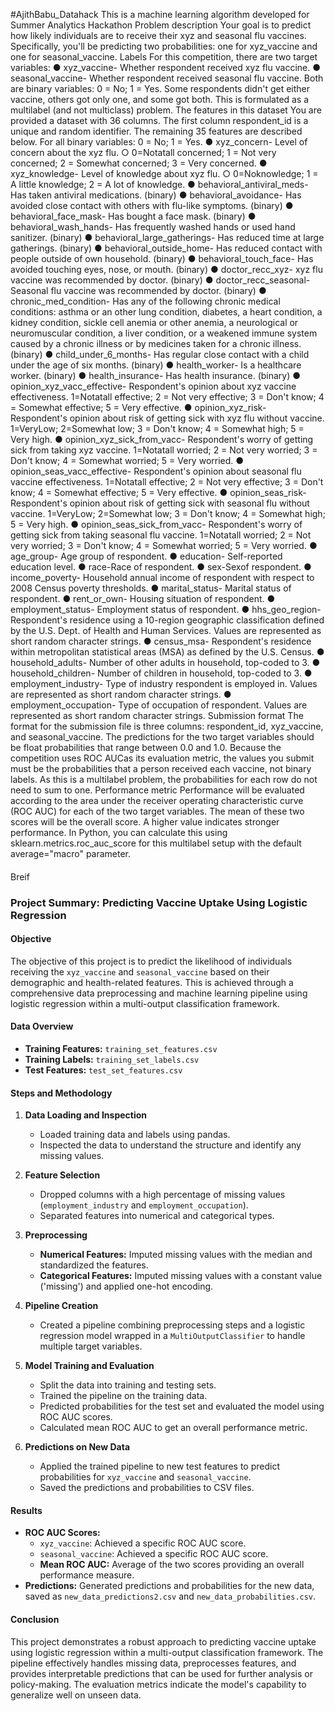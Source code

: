 #AjithBabu_Datahack
This is a machine learning algorithm developed for Summer Analytics Hackathon 
Problem description
 Your goal is to predict how likely individuals are to receive their xyz and seasonal flu
 vaccines. Specifically, you'll be predicting two probabilities: one for xyz_vaccine and
 one for seasonal_vaccine.
 Labels
 For this competition, there are two target variables:
 ● xyz_vaccine- Whether respondent received xyz flu vaccine.
 ● seasonal_vaccine- Whether respondent received seasonal flu vaccine.
 Both are binary variables: 0 = No; 1 = Yes. Some respondents didn't get either
 vaccine, others got only one, and some got both. This is formulated as a multilabel
 (and not multiclass) problem.
 The features in this dataset
 You are provided a dataset with 36 columns. The first column respondent_id is a
 unique and random identifier. The remaining 35 features are described below.
 For all binary variables: 0 = No; 1 = Yes.
 ● xyz_concern- Level of concern about the xyz flu.
 ○ 0=Notatall concerned; 1 = Not very concerned; 2 = Somewhat
 concerned; 3 = Very concerned.
 ● xyz_knowledge- Level of knowledge about xyz flu.
 ○ 0=Noknowledge; 1 = A little knowledge; 2 = A lot of knowledge.
 ● behavioral_antiviral_meds- Has taken antiviral medications. (binary)
 ● behavioral_avoidance- Has avoided close contact with others with flu-like
 symptoms. (binary)
 ● behavioral_face_mask- Has bought a face mask. (binary)
 ● behavioral_wash_hands- Has frequently washed hands or used hand
 sanitizer. (binary)
● behavioral_large_gatherings- Has reduced time at large gatherings.
 (binary)
 ● behavioral_outside_home- Has reduced contact with people outside of own
 household. (binary)
 ● behavioral_touch_face- Has avoided touching eyes, nose, or mouth.
 (binary)
 ● doctor_recc_xyz- xyz flu vaccine was recommended by doctor. (binary)
 ● doctor_recc_seasonal- Seasonal flu vaccine was recommended by doctor.
 (binary)
 ● chronic_med_condition- Has any of the following chronic medical conditions: asthma or an other lung condition, diabetes, a heart condition, a kidney condition, sickle cell anemia or other anemia, a neurological or neuromuscular condition, a liver condition, or a weakened immune system caused by a chronic illness or by medicines taken for a chronic illness. (binary)
 ● child_under_6_months- Has regular close contact with a child under the age of six months. (binary)
 ● health_worker- Is a healthcare worker. (binary)
 ● health_insurance- Has health insurance. (binary)
 ● opinion_xyz_vacc_effective- Respondent's opinion about xyz vaccine effectiveness.
  1=Notatall effective; 2 = Not very effective; 3 = Don't know; 4 = Somewhat effective; 5 = Very effective.
 ● opinion_xyz_risk- Respondent's opinion about risk of getting sick with xyz
 flu without vaccine. 1=VeryLow; 2=Somewhat low; 3 = Don't know; 4 = Somewhat high; 5 = Very high.
 ● opinion_xyz_sick_from_vacc- Respondent's worry of getting sick from
 taking xyz vaccine.
 1=Notatall worried; 2 = Not very worried; 3 = Don't know; 4 = Somewhat worried; 5 = Very worried.
 ● opinion_seas_vacc_effective- Respondent's opinion about seasonal flu
 vaccine effectiveness.
 1=Notatall effective; 2 = Not very effective; 3 = Don't know; 4 =
 Somewhat effective; 5 = Very effective.
 ● opinion_seas_risk- Respondent's opinion about risk of getting sick with
 seasonal flu without vaccine.
 1=VeryLow; 2=Somewhat low; 3 = Don't know; 4 = Somewhat high; 5 = Very high.
 ● opinion_seas_sick_from_vacc- Respondent's worry of getting sick from
 taking seasonal flu vaccine.
 1=Notatall worried; 2 = Not very worried; 3 = Don't know; 4 = Somewhat worried; 5 = Very worried.
● age_group- Age group of respondent.
 ● education- Self-reported education level.
 ● race-Race of respondent.
 ● sex-Sexof respondent.
 ● income_poverty- Household annual income of respondent with respect to
 2008 Census poverty thresholds.
 ● marital_status- Marital status of respondent.
 ● rent_or_own- Housing situation of respondent.
 ● employment_status- Employment status of respondent.
 ● hhs_geo_region- Respondent's residence using a 10-region geographic
 classification defined by the U.S. Dept. of Health and Human Services. Values
 are represented as short random character strings.
 ● census_msa- Respondent's residence within metropolitan statistical areas
 (MSA) as defined by the U.S. Census.
 ● household_adults- Number of other adults in household, top-coded to 3.
 ● household_children- Number of children in household, top-coded to 3.
 ● employment_industry- Type of industry respondent is employed in. Values
 are represented as short random character strings.
 ● employment_occupation- Type of occupation of respondent. Values are
 represented as short random character strings.
 Submission format
 The format for the submission file is three columns: respondent_id, xyz_vaccine,
 and seasonal_vaccine. The predictions for the two target variables should be float
 probabilities that range between 0.0 and 1.0. Because the competition uses ROC
 AUCas its evaluation metric, the values you submit must be the probabilities that a
 person received each vaccine, not binary labels. As this is a multilabel problem, the
 probabilities for each row do not need to sum to one.
 Performance metric
 Performance will be evaluated according to the area under the receiver operating
 characteristic curve (ROC AUC) for each of the two target variables. The mean of
these two scores will be the overall score. A higher value indicates stronger
 performance.
 In Python, you can calculate this using sklearn.metrics.roc_auc_score for this
 multilabel setup with the default average="macro" parameter.




####

Breif

####

### Project Summary: Predicting Vaccine Uptake Using Logistic Regression

#### Objective
The objective of this project is to predict the likelihood of individuals receiving the `xyz_vaccine` and `seasonal_vaccine` based on their demographic and health-related features. This is achieved through a comprehensive data preprocessing and machine learning pipeline using logistic regression within a multi-output classification framework.

#### Data Overview
- **Training Features:** `training_set_features.csv`
- **Training Labels:** `training_set_labels.csv`
- **Test Features:** `test_set_features.csv`

#### Steps and Methodology

1. **Data Loading and Inspection**
   - Loaded training data and labels using pandas.
   - Inspected the data to understand the structure and identify any missing values.

2. **Feature Selection**
   - Dropped columns with a high percentage of missing values (`employment_industry` and `employment_occupation`).
   - Separated features into numerical and categorical types.

3. **Preprocessing**
   - **Numerical Features:** Imputed missing values with the median and standardized the features.
   - **Categorical Features:** Imputed missing values with a constant value ('missing') and applied one-hot encoding.

4. **Pipeline Creation**
   - Created a pipeline combining preprocessing steps and a logistic regression model wrapped in a `MultiOutputClassifier` to handle multiple target variables.

5. **Model Training and Evaluation**
   - Split the data into training and testing sets.
   - Trained the pipeline on the training data.
   - Predicted probabilities for the test set and evaluated the model using ROC AUC scores.
   - Calculated mean ROC AUC to get an overall performance metric.

6. **Predictions on New Data**
   - Applied the trained pipeline to new test features to predict probabilities for `xyz_vaccine` and `seasonal_vaccine`.
   - Saved the predictions and probabilities to CSV files.

#### Results
- **ROC AUC Scores:**
  - `xyz_vaccine`: Achieved a specific ROC AUC score.
  - `seasonal_vaccine`: Achieved a specific ROC AUC score.
  - **Mean ROC AUC:** Average of the two scores providing an overall performance measure.
- **Predictions:** Generated predictions and probabilities for the new data, saved as `new_data_predictions2.csv` and `new_data_probabilities.csv`.

#### Conclusion
This project demonstrates a robust approach to predicting vaccine uptake using logistic regression within a multi-output classification framework. The pipeline effectively handles missing data, preprocesses features, and provides interpretable predictions that can be used for further analysis or policy-making. The evaluation metrics indicate the model's capability to generalize well on unseen data.
